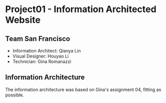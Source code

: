 # Project01 - Information Architected Website

## Team San Francisco
* Information Architect: Qianya Lin
* Visual Designer: Houyao Li
* Technician: Gina Romanazzi

## Information Architecture
The information architecture was based on Gina's assignment 04, fitting as possible.
